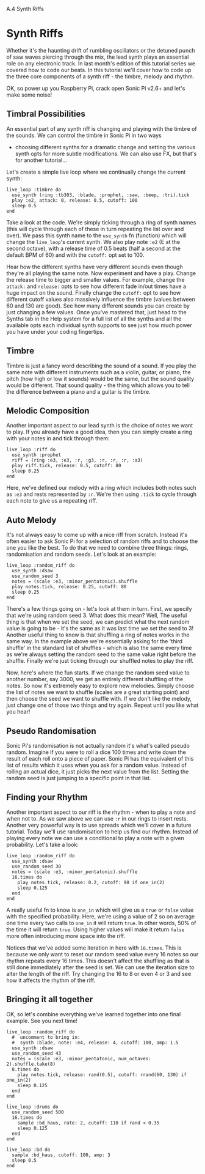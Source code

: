 A.4 Synth Riffs

# Synth Riffs

Whether it's the haunting drift of rumbling oscillators or the detuned
punch of saw waves piercing through the mix, the lead synth plays an
essential role on any electronic track. In last month's edition of this
tutorial series we covered how to code our beats. In this tutorial we'll
cover how to code up the three core components of a synth riff - the
timbre, melody and rhythm.

OK, so power up you Raspberry Pi, crack open Sonic Pi v2.6+ and let's
make some noise!


## Timbral Possibilities

An essential part of any synth riff is changing and playing with the
timbre of the sounds.  We can control the timbre in Sonic Pi in two ways
- choosing different synths for a dramatic change and setting the
various synth opts for more subtle modifications. We can also use FX,
but that's for another tutorial...

Let's create a simple live loop where we continually change the current
synth:

    live_loop :timbre do
      use_synth (ring :tb303, :blade, :prophet, :saw, :beep, :tri).tick
      play :e2, attack: 0, release: 0.5, cutoff: 100
      sleep 0.5
    end

Take a look at the code. We're simply ticking through a ring of synth
names (this will cycle through each of these in turn repeating the list
over and over). We pass this synth name to the `use_synth` fn (function)
which will change the `live_loop`'s current synth. We also play note
`:e2` (E at the second octave), with a release time of 0.5 beats (half a
second at the default BPM of 60) and with the `cutoff:` opt set to 100.

Hear how the different synths have very different sounds even though
they're all playing the same note. Now experiment and have a
play. Change the release time to bigger and smaller values. For example,
change the `attack:` and `release:` opts to see how different fade
in/out times have a huge impact on the sound. Finally change the
`cutoff:` opt to see how different cutoff values also massively
influence the timbre (values between 60 and 130 are good). See how many
different sounds you can create by just changing a few values. Once
you've mastered that, just head to the Synths tab in the Help system for
a full list of all the synths and all the available opts each individual
synth supports to see just how much power you have under your coding
fingertips.

## Timbre

Timbre is just a fancy word describing the sound of a sound. If you play
the same note with different instruments such as a violin, guitar, or
piano, the pitch (how high or low it sounds) would be the same, but the
sound quality would be different. That sound quality - the thing which
allows you to tell the difference between a piano and a guitar is the
timbre.


## Melodic Composition

Another important aspect to our lead synth is the choice of notes we
want to play. If you already have a good idea, then you can simply
create a ring with your notes in and tick through them:
                                
    live_loop :riff do
      use_synth :prophet
      riff = (ring :e3, :e3, :r, :g3, :r, :r, :r, :a3)
      play riff.tick, release: 0.5, cutoff: 80
      sleep 0.25
    end
    
Here, we've defined our melody with a ring which includes both notes
such as `:e3` and rests represented by `:r`. We're then using `.tick` to
cycle through each note to give us a repeating riff.

## Auto Melody

It's not always easy to come up with a nice riff from scratch. Instead
it's often easier to ask Sonic Pi for a selection of random riffs and to
choose the one you like the best. To do that we need to combine three
things: rings, randomisation and random seeds. Let's look at an example:

    live_loop :random_riff do
      use_synth :dsaw
      use_random_seed 3
      notes = (scale :e3, :minor_pentatonic).shuffle
      play notes.tick, release: 0.25, cutoff: 80
      sleep 0.25
    end

There's a few things going on - let's look at them in turn. First, we
specify that we're using random seed 3. What does this mean? Well, The
useful thing is that when we set the seed, we can predict what the next
random value is going to be - it's the same as it was last time we set
the seed to 3! Another useful thing to know is that shuffling a ring of
notes works in the same way. In the example above we're essentially
asking for the 'third shuffle' in the standard list of shuffles - which
is also the same every time as we're always setting the random seed to
the same value right before the shuffle. Finally we're just ticking
through our shuffled notes to play the riff.

Now, here's where the fun starts. If we change the random seed value to
another number, say 3000, we get an entirely different shuffling of the
notes. So now it's extremely easy to explore new melodies. Simply choose
the list of notes we want to shuffle (scales are a great starting point)
and then choose the seed we want to shuffle with. If we don't like the
melody, just change one of those two things and try again. Repeat until
you like what you hear!


## Pseudo Randomisation

Sonic Pi's randomisation is not actually random it's what's called
pseudo random.  Imagine if you were to roll a dice 100 times and write
down the result of each roll onto a piece of paper. Sonic Pi has the
equivalent of this list of results which it uses when you ask for a
random value. Instead of rolling an actual dice, it just picks the next
value from the list. Setting the random seed is just jumping to a
specific point in that list.
 
## Finding your Rhythm

Another important aspect to our riff is the rhythm - when to play a note
and when not to. As we saw above we can use `:r` in our rings to insert
rests. Another very powerful way is to use spreads which we'll cover in
a future tutorial. Today we'll use randomisation to help us find our
rhythm. Instead of playing every note we can use a conditional to play a
note with a given probability. Let's take a look:

    live_loop :random_riff do
      use_synth :dsaw
      use_random_seed 30
      notes = (scale :e3, :minor_pentatonic).shuffle
      16.times do
        play notes.tick, release: 0.2, cutoff: 90 if one_in(2)
        sleep 0.125
      end
    end

A really useful fn to know is `one_in` which will give us a
`true` or `false` value with the specified probability. Here, we're
using a value of 2 so on average one time every two calls to `one_in` it
will return `true`. In other words, 50% of the time it will return
`true`. Using higher values will make it return `false` more often
introducing more space into the riff.

Notices that we've added some iteration in here with `16.times`. This is
because we only want to reset our random seed value every 16 notes so
our rhythm repeats every 16 times. This doesn't affect the shuffling as
that is still done immediately after the seed is set. We can use the
iteration size to alter the length of the riff. Try changing the 16 to 8
or even 4 or 3 and see how it affects the rhythm of the riff.

## Bringing it all together

OK, so let's combine everything we've learned together into one final
example. See you next time!

    live_loop :random_riff do
      #  uncomment to bring in:
      #  synth :blade, note: :e4, release: 4, cutoff: 100, amp: 1.5
      use_synth :dsaw
      use_random_seed 43
      notes = (scale :e3, :minor_pentatonic, num_octaves: 2).shuffle.take(8)
      8.times do
        play notes.tick, release: rand(0.5), cutoff: rrand(60, 130) if one_in(2)
        sleep 0.125
      end
    end
     
    live_loop :drums do
      use_random_seed 500
      16.times do
        sample :bd_haus, rate: 2, cutoff: 110 if rand < 0.35
        sleep 0.125
      end
    end
     
    live_loop :bd do
      sample :bd_haus, cutoff: 100, amp: 3
      sleep 0.5
    end




